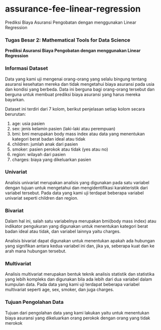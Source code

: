 # assurance-fee-linear-regression
Prediksi Biaya Asuransi Pengobatan dengan menggunakan Linear Regression

### **Tugas Besar 2: Mathematical Tools for Data Science**

**Prediksi Asuransi Biaya Pengobatan dengan menggunakan Linear Regression**

### Informasi Dataset
Data yang kami uji mengenai orang-orang yang selalu bingung tentang asuransi kesehatan mereka dan tidak mengetahui biaya asuransi pada usia dan kondisi yang berbeda. Data ini berguna bagi orang-orang tersebut dan berguna untuk membuat prediksi biaya asuransi yang harus mereka bayarkan.

Dataset ini terdiri dari 7 kolom, berikut penjelasan setiap kolom secara berurutan:


1. age: usia pasien
2. sex: jenis kelamin pasien (laki-laki atau perempuan)
3. bmi: bmi merupakan body mass index atau data yang menentukan kategori berat badan ideal atau tidak
4. children: jumlah anak dari pasien
5. smoker: pasien perokok atau tidak (yes atau no)
6. region: wilayah dari pasien
7. charges: biaya yang dikeluarkan pasien

### Univariat
Analisis univariat merupakan analisis yang digunakan pada satu variabel dengan tujuan untuk mengetahui dan mengidentifikasi karakteristik dari variabel tersebut.
Pada data yang kami uji terdapat beberapa variabel univariat seperti children dan region.

### Bivariat
Dalam hal ini, salah satu variabelnya merupakan bmi(body mass index) atau  indikator pengukuran yang digunakan untuk menentukan kategori berat badan ideal atau tidak, dan variabel lainnya yaitu charges.

Analisis bivariat dapat digunakan untuk menentukan apakah ada hubungan yang signifikan antara kedua variabel ini dan, jika ya, seberapa kuat dan ke arah mana hubungan tersebut.

### Multivariat
Analisis multivariat merupakan bentuk teknik analisis statistik dan statistika yang lebih kompleks dan digunakan bila ada lebih dari dua variabel dalam kumpulan data. Pada data yang kami uji terdapat beberapa variabel multivariat seperti age, sex, smoker, dan juga charges.

### Tujuan Pengolahan Data
Tujuan dari pengolahan data yang kami lakukan yaitu untuk menentukan biaya asuransi yang dikeluarkan orang perokok dengan orang yang tidak merokok
